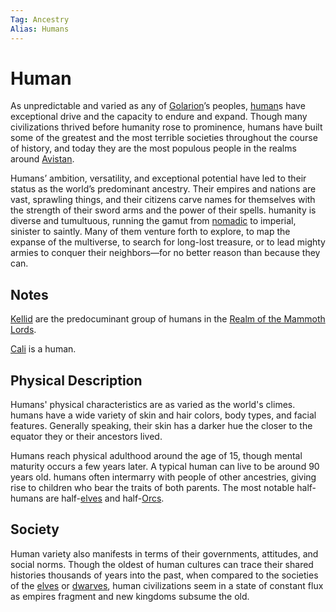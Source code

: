 ```yaml
---
Tag: Ancestry
Alias: Humans
---
```

# Human
As unpredictable and varied as any of [Golarion](questforthefrozenflame/docs/Backstory/Places/Golarion.md)’s peoples, [human](https://2e.aonprd.com/Ancestries.aspx?ID=6)s have exceptional drive and the capacity to endure and expand. Though many civilizations thrived before humanity rose to prominence, humans have built some of the greatest and the most terrible societies throughout the course of history, and today they are the most populous people in the realms around [Avistan](questforthefrozenflame/docs/Backstory/Places/Avistan.md).  
  
Humans’ ambition, versatility, and exceptional potential have led to their status as the world’s predominant ancestry. Their empires and nations are vast, sprawling things, and their citizens carve names for themselves with the strength of their sword arms and the power of their spells. humanity is diverse and tumultuous, running the gamut from [nomadic](questforthefrozenflame/docs/Backstory/Notions/Kellid.md) to imperial, sinister to saintly. Many of them venture forth to explore, to map the expanse of the multiverse, to search for long-lost treasure, or to lead mighty armies to conquer their neighbors—for no better reason than because they can.

## Notes
[Kellid](questforthefrozenflame/docs/Backstory/Notions/Kellid.md) are the predocuminant group of humans in the [Realm of the Mammoth Lords](questforthefrozenflame/docs/Backstory/Places/Realm-of-the-Mammoth-Lords.md).

[Cali](questforthefrozenflame/docs/Backstory/Party-Members/Cali.md) is a human. 

## Physical Description
Humans' physical characteristics are as varied as the world's climes. humans have a wide variety of skin and hair colors, body types, and facial features. Generally speaking, their skin has a darker hue the closer to the equator they or their ancestors lived.  
  
Humans reach physical adulthood around the age of 15, though mental maturity occurs a few years later. A typical human can live to be around 90 years old. humans often intermarry with people of other ancestries, giving rise to children who bear the traits of both parents. The most notable half-humans are half-[elves](questforthefrozenflame/docs/Backstory/Notions/Races/Elf.md) and half-[Orcs](questforthefrozenflame/docs/Backstory/Notions/Races/Orc.md).  

## Society
Human variety also manifests in terms of their governments, attitudes, and social norms. Though the oldest of human cultures can trace their shared histories thousands of years into the past, when compared to the societies of the [elves](questforthefrozenflame/docs/Backstory/Notions/Races/Elf.md) or [dwarves](questforthefrozenflame/docs/Backstory/Notions/Races/Dwarf.md), human civilizations seem in a state of constant flux as empires fragment and new kingdoms subsume the old.
